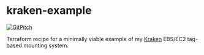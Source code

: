 # kraken-example

[![GitPitch](https://gitpitch.com/assets/badge.svg)](https://gitpitch.com/sevagh/kraken/gitpitch?grs=github&t=white)

Terraform recipe for a minimally viable example of my [Kraken](https://github.com/sevagh/kraken) EBS/EC2 tag-based mounting system.
